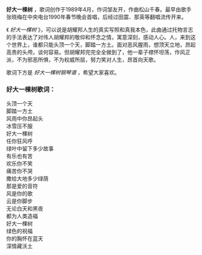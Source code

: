 

**好大一棵树** ，歌词创作于1989年4月，作词邹友开，作曲松山千春。最早由歌手张晓梅在中央电台1990年春节晚会首唱，后经过田震、那英等翻唱流传开来。

  
《 _好大一棵树_
》，可以说是胡耀邦人生的真实写照和真我本色，此曲通过托物言志的手法表达了对伟人胡耀邦的敬仰和怀念之情，寓意深刻，感动人心。人，来到这个世界上，谁都只能头顶一个天，脚踏一方土。面对恶风腥雨，想顶天立地，昂起高贵的头颅，谈何容易。但胡耀邦完完全全做到了，他一辈子襟怀坦荡，作风正派，不为邪恶所惧，不为权威所屈，努力笑对人生，昂首向天歌。

  
歌词下方是 _好大一棵树钢琴谱_ ，希望大家喜欢。

### 好大一棵树歌词：

头顶一个天  
脚踏一方土  
风雨中你昂起头  
冰雪压不服  
好大一棵树  
任你狂风呼  
绿叶中留下多少故事  
有乐也有苦  
欢乐你不笑  
痛苦你不哭  
撒给大地多少绿荫  
那是爱的音符  
风是你的歌  
云是你脚步  
无论白天和黑夜  
都为人类造福  
好大一棵树  
绿色的祝福  
你的胸怀在蓝天  
深情藏沃土

